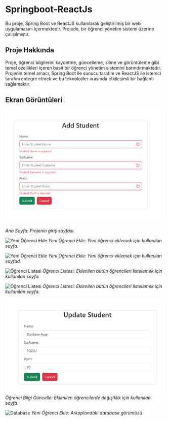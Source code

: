 # Springboot-ReactJs


Bu proje, Spring Boot ve ReactJS kullanılarak geliştirilmiş bir web uygulamasını içermektedir. Projede, bir öğrenci yönetim sistemi üzerine çalışılmıştır.

## Proje Hakkında

Proje, öğrenci bilgilerini kaydetme, güncelleme, silme ve görüntüleme gibi temel özellikleri içeren basit bir öğrenci yönetim sistemini barındırmaktadır. Projenin temel amacı, Spring Boot ile sunucu tarafını ve ReactJS ile istemci tarafını entegre etmek ve bu teknolojiler arasında etkileşimli bir bağlantı sağlamaktır.

## Ekran Görüntüleri

![Ana Sayfa](images_project/add-student-2.png)

*Ana Sayfa: Projenin giriş sayfası.*

![Yeni Öğrenci Ekle](images_project/add_student.png)
*Yeni Öğrenci Ekle: Yeni öğrenci eklemek için kullanılan sayfa.*

![Yeni Öğrenci Ekle](./images_project/add_student-2.png)
*Yeni Öğrenci Ekle: Yeni öğrenci eklemek için kullanılan sayfad.*

![Öğrenci Listesi](./images_project/list_screen.png)
*Öğrenci Listesi: Eklenilen bütün öğrencileri listelemek için kullanılan sayfa.*

![Öğrenci Listesi](./images_project/list_screen2.png)
*Öğrenci Listesi: Eklenilen bütün öğrencileri listelemek için kullanılan sayfa.*

![Öğrenci Bilgi Güncelle](./images_project/updatescreen.png)
*Öğrenci Bilgi Güncelle: Eklenilen öğrencilerde değişiklik için kullanılan sayfa.*

![Database](./images_projects/database.png)
*Yeni Öğrenci Ekle: Arkaplandaki database görüntüsü*
